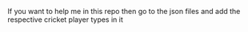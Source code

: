If you want to help me in this repo then go to the json files and add the respective cricket player types in it
